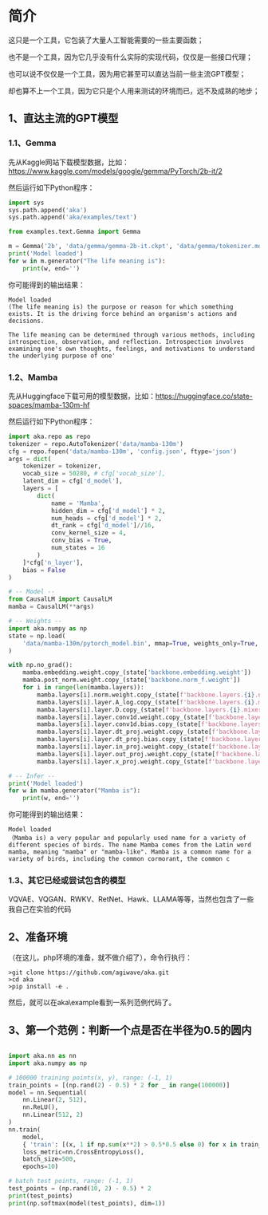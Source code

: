 # 简介

这只是一个工具，它包装了大量人工智能需要的一些主要函数；

也不是一个工具，因为它几乎没有什么实际的实现代码，仅仅是一些接口代理；

也可以说不仅仅是一个工具，因为用它甚至可以直达当前一些主流GPT模型；

却也算不上一个工具，因为它只是个人用来测试的环境而已，远不及成熟的地步；

## 1、直达主流的GPT模型

### 1.1、Gemma

先从Kaggle网站下载模型数据，比如：https://www.kaggle.com/models/google/gemma/PyTorch/2b-it/2

然后运行如下Python程序：

``` python
import sys
sys.path.append('aka')
sys.path.append('aka/examples/text')

from examples.text.Gemma import Gemma

m = Gemma('2b', 'data/gemma/gemma-2b-it.ckpt', 'data/gemma/tokenizer.model')
print('Model loaded')
for w in m.generator("The life meaning is"):
    print(w, end='')
```

你可能得到的输出结果：
```
Model loaded
(The life meaning is) the purpose or reason for which something exists. It is the driving force behind an organism's actions and decisions.

The life meaning can be determined through various methods, including introspection, observation, and reflection. Introspection involves examining one's own thoughts, feelings, and motivations to understand the underlying purpose of one'
```

### 1.2、Mamba

先从Huggingface下载可用的模型数据，比如：https://huggingface.co/state-spaces/mamba-130m-hf

然后运行如下Python程序：

``` python
import aka.repo as repo
tokenizer = repo.AutoTokenizer('data/mamba-130m')
cfg = repo.fopen('data/mamba-130m', 'config.json', ftype='json')
args = dict(
    tokenizer = tokenizer,
    vocab_size = 50280, # cfg['vocab_size'],
    latent_dim = cfg['d_model'],
    layers = [
        dict(
            name = 'Mamba',
            hidden_dim = cfg['d_model'] * 2,
            num_heads = cfg['d_model'] * 2,
            dt_rank = cfg['d_model']//16,
            conv_kernel_size = 4,
            conv_bias = True,
            num_states = 16
        )
    ]*cfg['n_layer'],
    bias = False
)

# -- Model --
from CausalLM import CausalLM
mamba = CausalLM(**args)

# -- Weights --
import aka.numpy as np
state = np.load(
    'data/mamba-130m/pytorch_model.bin', mmap=True, weights_only=True,
)

with np.no_grad():
    mamba.embedding.weight.copy_(state['backbone.embedding.weight'])
    mamba.post_norm.weight.copy_(state['backbone.norm_f.weight'])
    for i in range(len(mamba.layers)):
        mamba.layers[i].norm.weight.copy_(state[f'backbone.layers.{i}.norm.weight'])
        mamba.layers[i].layer.A_log.copy_(state[f'backbone.layers.{i}.mixer.A_log'])
        mamba.layers[i].layer.D.copy_(state[f'backbone.layers.{i}.mixer.D'])
        mamba.layers[i].layer.conv1d.weight.copy_(state[f'backbone.layers.{i}.mixer.conv1d.weight'])
        mamba.layers[i].layer.conv1d.bias.copy_(state[f'backbone.layers.{i}.mixer.conv1d.bias'])
        mamba.layers[i].layer.dt_proj.weight.copy_(state[f'backbone.layers.{i}.mixer.dt_proj.weight'])
        mamba.layers[i].layer.dt_proj.bias.copy_(state[f'backbone.layers.{i}.mixer.dt_proj.bias'])
        mamba.layers[i].layer.in_proj.weight.copy_(state[f'backbone.layers.{i}.mixer.in_proj.weight'])
        mamba.layers[i].layer.out_proj.weight.copy_(state[f'backbone.layers.{i}.mixer.out_proj.weight'])
        mamba.layers[i].layer.x_proj.weight.copy_(state[f'backbone.layers.{i}.mixer.x_proj.weight'])

# -- Infer --
print('Model loaded')
for w in mamba.generator("Mamba is"):
    print(w, end='')
```

你可能得到的输出结果：

```
Model loaded
（Mamba is) a very popular and popularly used name for a variety of different species of birds. The name Mamba comes from the Latin word mamba, meaning "mamba" or "mamba-like". Mamba is a common name for a variety of birds, including the common cormorant, the common c
```

### 1.3、其它已经或尝试包含的模型

VQVAE、VQGAN、RWKV、RetNet、Hawk、LLAMA等等，当然也包含了一些我自己在实验的代码

## 2、准备环境

（在这儿，php环境的准备，就不做介绍了），命令行执行：

```
>git clone https://github.com/agiwave/aka.git
>cd aka
>pip install -e .
```
然后，就可以在aka\example看到一系列范例代码了。

## 3、第一个范例：判断一个点是否在半径为0.5的圆内

``` python

import aka.nn as nn
import aka.numpy as np

# 100000 training points(x, y), range: (-1, 1)
train_points = [(np.rand(2) - 0.5) * 2 for _ in range(100000)]
model = nn.Sequential(
    nn.Linear(2, 512),
    nn.ReLU(),
    nn.Linear(512, 2)
)
nn.train(
    model, 
    { 'train': [(x, 1 if np.sum(x**2) > 0.5*0.5 else 0) for x in train_points] },
    loss_metric=nn.CrossEntropyLoss(), 
    batch_size=500, 
    epochs=10)

# batch test points, range: (-1, 1)
test_points = (np.rand(10, 2) - 0.5) * 2
print(test_points)
print(np.softmax(model(test_points), dim=1))
```